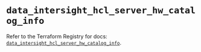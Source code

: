# `data_intersight_hcl_server_hw_catalog_info`

Refer to the Terraform Registry for docs: [`data_intersight_hcl_server_hw_catalog_info`](https://registry.terraform.io/providers/ciscodevnet/intersight/1.0.71/docs/data-sources/hcl_server_hw_catalog_info).
